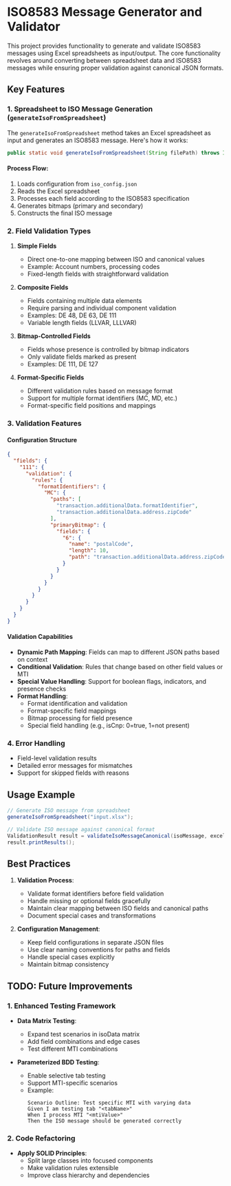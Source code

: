 # ISO8583 Message Generator and Validator

This project provides functionality to generate and validate ISO8583 messages using Excel spreadsheets as input/output. The core functionality revolves around converting between spreadsheet data and ISO8583 messages while ensuring proper validation against canonical JSON formats.

## Key Features

### 1. Spreadsheet to ISO Message Generation (`generateIsoFromSpreadsheet`)

The `generateIsoFromSpreadsheet` method takes an Excel spreadsheet as input and generates an ISO8583 message. Here's how it works:

```java
public static void generateIsoFromSpreadsheet(String filePath) throws IOException
```

#### Process Flow:
1. Loads configuration from `iso_config.json`
2. Reads the Excel spreadsheet
3. Processes each field according to the ISO8583 specification
4. Generates bitmaps (primary and secondary)
5. Constructs the final ISO message

### 2. Field Validation Types

1. **Simple Fields**
   - Direct one-to-one mapping between ISO and canonical values
   - Example: Account numbers, processing codes
   - Fixed-length fields with straightforward validation

2. **Composite Fields**
   - Fields containing multiple data elements
   - Require parsing and individual component validation
   - Examples: DE 48, DE 63, DE 111
   - Variable length fields (LLVAR, LLLVAR)

3. **Bitmap-Controlled Fields**
   - Fields whose presence is controlled by bitmap indicators
   - Only validate fields marked as present
   - Examples: DE 111, DE 127

4. **Format-Specific Fields**
   - Different validation rules based on message format
   - Support for multiple format identifiers (MC, MD, etc.)
   - Format-specific field positions and mappings

### 3. Validation Features

#### Configuration Structure
```json
{
  "fields": {
    "111": {
      "validation": {
        "rules": {
          "formatIdentifiers": {
            "MC": {
              "paths": [
                "transaction.additionalData.formatIdentifier",
                "transaction.additionalData.address.zipCode"
              ],
              "primaryBitmap": {
                "fields": {
                  "6": {
                    "name": "postalCode",
                    "length": 10,
                    "path": "transaction.additionalData.address.zipCode"
                  }
                }
              }
            }
          }
        }
      }
    }
  }
}
```

#### Validation Capabilities
- **Dynamic Path Mapping**: Fields can map to different JSON paths based on context
- **Conditional Validation**: Rules that change based on other field values or MTI
- **Special Value Handling**: Support for boolean flags, indicators, and presence checks
- **Format Handling**:
  - Format identification and validation
  - Format-specific field mappings
  - Bitmap processing for field presence
  - Special field handling (e.g., isCnp: 0=true, 1=not present)

### 4. Error Handling
- Field-level validation results
- Detailed error messages for mismatches
- Support for skipped fields with reasons

## Usage Example
```java
// Generate ISO message from spreadsheet
generateIsoFromSpreadsheet("input.xlsx");

// Validate ISO message against canonical format
ValidationResult result = validateIsoMessageCanonical(isoMessage, excelRow);
result.printResults();
```

## Best Practices
1. **Validation Process**:
   - Validate format identifiers before field validation
   - Handle missing or optional fields gracefully
   - Maintain clear mapping between ISO fields and canonical paths
   - Document special cases and transformations

2. **Configuration Management**:
   - Keep field configurations in separate JSON files
   - Use clear naming conventions for paths and fields
   - Handle special cases explicitly
   - Maintain bitmap consistency

## TODO: Future Improvements

### 1. Enhanced Testing Framework
- **Data Matrix Testing**:
  - Expand test scenarios in isoData matrix
  - Add field combinations and edge cases
  - Test different MTI combinations

- **Parameterized BDD Testing**:
  - Enable selective tab testing
  - Support MTI-specific scenarios
  - Example:
    ```gherkin
    Scenario Outline: Test specific MTI with varying data
    Given I am testing tab "<tabName>"
    When I process MTI "<mtiValue>"
    Then the ISO message should be generated correctly
    ```

### 2. Code Refactoring
- **Apply SOLID Principles**:
  - Split large classes into focused components
  - Make validation rules extensible
  - Improve class hierarchy and dependencies